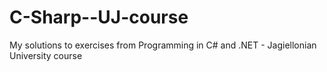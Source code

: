 # C-Sharp--UJ-course
My solutions to exercises from Programming in C# and .NET - Jagiellonian University course
